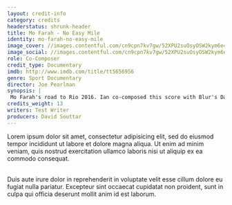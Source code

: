 ```yaml
---
layout: credit-info
category: credits
headerstatus: shrunk-header
title: Mo Farah - No Easy Mile
identity: mo-farah-no-easy-mile
image_cover: //images.contentful.com/cn9cpn7kv7gw/52XPU2suOsyOSW2kym6e4A/c1d55ac9dc888b48bc4848121bba08a7/Mo_Farah_No_Easy_Mile.jpg?w=200&q=80
image_social: //images.contentful.com/cn9cpn7kv7gw/52XPU2suOsyOSW2kym6e4A/c1d55ac9dc888b48bc4848121bba08a7/Mo_Farah_No_Easy_Mile.jpg?fit=thumb&w=300&h=300&q=80
role: Co-Composer
credit_type: Documentary
imdb: http://www.imdb.com/title/tt5656956
genre: Sport Documentary
director: Joe Pearlman
synopsis: |
 Mo Farah's road to Rio 2016. Ian co-composed this score with Blur's David Rowntree.
credits_weight: 13
writers: Test Writer
producers: David Souttar
---
```

Lorem ipsum dolor sit amet, consectetur adipisicing elit, sed do eiusmod tempor incididunt ut labore et dolore magna aliqua. Ut enim ad minim veniam, quis nostrud exercitation ullamco laboris nisi ut aliquip ex ea commodo consequat.
<br />

<br />
Duis aute irure dolor in reprehenderit in voluptate velit esse cillum dolore eu fugiat nulla pariatur. Excepteur sint occaecat cupidatat non proident, sunt in culpa qui officia deserunt mollit anim id est laborum.
<br />
<br />
